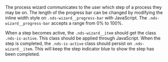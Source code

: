 The process wizard communicates to the user which step of a process they may be on. The length of the progress bar can be changed by modifying the inline width style on `.nds-wizard__progress-bar` with JavaScript. The `.nds-wizard__progress-bar` accepts a range from 0% to 100%.

When a step becomes active, the `.nds-wizard__item` should get the class `.nds-is-active`. This class should be applied through JavaScript. When the step is completed, the `.nds-is-active` class should persist on `.nds-wizard__item`. This will keep the step indicator blue to show the step has been completed.
